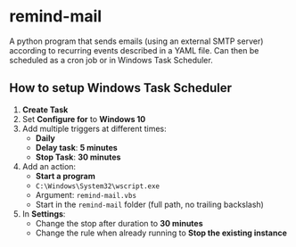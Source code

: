 # remind-mail
A python program that sends emails (using an external SMTP server) according to recurring events described in a YAML file. Can then be scheduled as a cron job or in Windows Task Scheduler.

## How to setup Windows Task Scheduler

1. **Create Task**
2. Set **Configure for** to **Windows 10**
3. Add multiple triggers at different times:
   - **Daily**
   - **Delay task**: **5 minutes**
   - **Stop Task**: **30 minutes**
4. Add an action:
   - **Start a program**
   - `C:\Windows\System32\wscript.exe`
   - Argument: `remind-mail.vbs`
   - Start in the `remind-mail` folder (full path, no trailing backslash)
5. In **Settings**:
   - Change the stop after duration to **30 minutes**
   - Change the rule when already running to **Stop the existing instance**